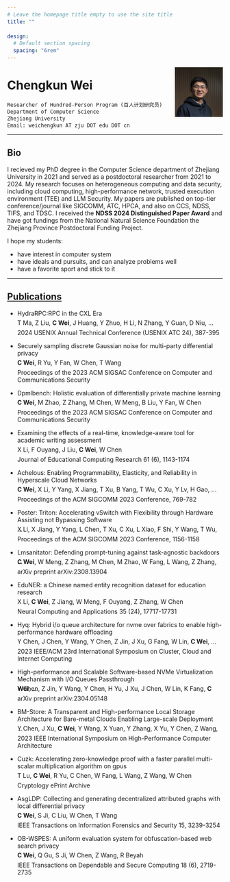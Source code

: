 ```yaml
---
# Leave the homepage title empty to use the site title
title: ""

design:
  # Default section spacing
  spacing: "6rem"
---
```

[<img src="photo.png" style="max-width:22.3%;min-width:40px;float:right;" alt="chengkun wei" />]()

# Chengkun Wei

 	Researcher of Hundred-Person Program (百人计划研究员)
	Department of Computer Science
 	Zhejiang University
 	Email: weichengkun AT zju DOT edu DOT cn

---
## Bio

I recieved my PhD degree in the Computer Science department of Zhejiang University in 2021 and served as a postdoctoral researcher from 2021 to 2024. My research focuses on heterogeneous computing and data security, including cloud computing, high-performance network, trusted execution environment (TEE) and LLM Security. My papers are published on top-tier conference/journal like SIGCOMM, ATC, HPCA, and also on CCS, NDSS, TIFS, and TDSC. I received the **NDSS 2024 Distinguished Paper Award** and have got fundings from the National Natural Science Foundation the Zhejiang Province Postdoctoral Funding Project. 


I hope my students:
- have interest in computer system
- have ideals and pursuits, and can analyze problems well 
- have a favorite sport and stick to it 

---
## [Publications](https://scholar.google.com/citations?hl=zh-CN&user=-jrGj9wAAAAJ)


<!--  
- Triton: A Flexible Hardware Offloading Architecture for Accelerating Apsara vSwitch in Alibaba Cloud
X Li, X Jiang, Y Yang, L Chen, Y Wang, C Wang, C Xu, Y Lv, B Yang, ...
Proceedings of the ACM SIGCOMM 2024 Conference, 750-763		2024
  -->
<!--  
- CMDRL: A Markovian Distributed Rate Limiting Algorithm in Cloud Networks
  <p style="line-height:0;">
  L Chen, X Jiang, X Hu, T Xu, Y Yang, X Li, B Lu,<b> C Wei</b>, W Chen

  Proceedings of the 8th Asia-Pacific Workshop on Networking, 59-66		2024
  </p> -->
 
- HydraRPC:RPC in the CXL Era
  <p style="line-height:0;">
  T Ma, Z Liu, <b>C Wei</b>, J Huang, Y Zhuo, H Li, N Zhang, Y Guan, D Niu, ...

  2024 USENIX Annual Technical Conference (USENIX ATC 24), 387-395		
  </p>
 
- Securely sampling discrete Gaussian noise for multi-party differential privacy
  <p style="line-height:0;">
  <b>C Wei</b>, R Yu, Y Fan, W Chen, T Wang

  Proceedings of the 2023 ACM SIGSAC Conference on Computer and Communications Security		
   </p>
 
- Dpmlbench: Holistic evaluation of differentially private machine learning
  <p style="line-height:0;">
  <b>C Wei</b>, M Zhao, Z Zhang, M Chen, W Meng, B Liu, Y Fan, W Chen

  Proceedings of the 2023 ACM SIGSAC Conference on Computer and Communications Security	
   </p>
   
- Examining the effects of a real-time, knowledge-aware tool for academic writing assessment
  <p style="line-height:0;">
  X Li, F Ouyang, J Liu, <b>C Wei</b>, W Chen

  Journal of Educational Computing Research 61 (6), 1143-1174	
   
- Achelous: Enabling Programmability, Elasticity, and Reliability in Hyperscale Cloud Networks
  <p style="line-height:0;">
  <b>C Wei</b>, X Li, Y Yang, X Jiang, T Xu, B Yang, T Wu, C Xu, Y Lv, H Gao, ...

  Proceedings of the ACM SIGCOMM 2023 Conference, 769-782	
   </p>
 
- Poster: Triton: Accelerating vSwitch with Flexibility through Hardware Assisting not Bypassing Software
  <p style="line-height:0;">
  X Li, X Jiang, Y Yang, L Chen, T Xu, C Xu, L Xiao, F Shi, Y Wang, T Wu, ...

  Proceedings of the ACM SIGCOMM 2023 Conference, 1156-1158	
   </p>
   
- Lmsanitator: Defending prompt-tuning against task-agnostic backdoors
  <p style="line-height:0;">
  <b>C Wei</b>, W Meng, Z Zhang, M Chen, M Zhao, W Fang, L Wang, Z Zhang, ...

  arXiv preprint arXiv:2308.13904	
   </p>
 
- EduNER: a Chinese named entity recognition dataset for education research
  <p style="line-height:0;">
  X Li, <b>C Wei</b>, Z Jiang, W Meng, F Ouyang, Z Zhang, W Chen

  Neural Computing and Applications 35 (24), 17717-17731	
   </p>
   
- Hyq: Hybrid i/o queue architecture for nvme over fabrics to enable high-performance hardware offloading
  <p style="line-height:0;">
  Y Chen, J Chen, Y Wang, Y Chen, Z Jin, J Xu, G Fang, W Lin, <b>C Wei</b>, ...

  2023 IEEE/ACM 23rd International Symposium on Cluster, Cloud and Internet Computing	
   </p>
 
- High-performance and Scalable Software-based NVMe Virtualization Mechanism with I/O Queues Passthrough
  <p style="line-height:0;">
  Y Chen, Z Jin, Y Wang, Y Chen, H Yu, J Xu, J Chen, W Lin, K Fang, <b>C Wei</b>, ...

  arXiv preprint arXiv:2304.05148	
   </p>

- BM-Store: A Transparent and High-performance Local Storage Architecture for Bare-metal Clouds Enabling Large-scale Deployment
  <p style="line-height:0;">
  Y Chen, J Xu, <b>C Wei</b>, Y Wang, X Yuan, Y Zhang, X Yu, Y Chen, Z Wang, ...

  2023 IEEE International Symposium on High-Performance Computer Architecture	
  </p>

- Cuzk: Accelerating zero-knowledge proof with a faster parallel multi-scalar multiplication algorithm on gpus
    <p style="line-height:0;">
    T Lu, <b>C Wei</b>, R Yu, C Chen, W Fang, L Wang, Z Wang, W Chen

    Cryptology ePrint Archive		
    </p>

 
- AsgLDP: Collecting and generating decentralized attributed graphs with local differential privacy
  <p style="line-height:0;">
  <b>C Wei</b>, S Ji, C Liu, W Chen, T Wang

  IEEE Transactions on Information Forensics and Security 15, 3239-3254	  
   </p>
 
- OB-WSPES: A uniform evaluation system for obfuscation-based web search privacy
  <p style="line-height:0;">
  <b>C Wei</b>, Q Gu, S Ji, W Chen, Z Wang, R Beyah

  IEEE Transactions on Dependable and Secure Computing 18 (6), 2719-2735
  </p>
 